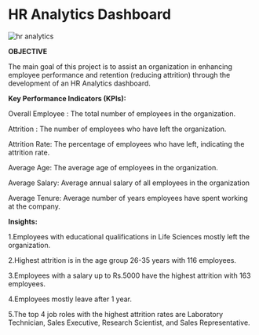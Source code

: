 # HR Analytics Dashboard

![hr analytics](https://github.com/user-attachments/assets/e0f1c448-2cd8-4af5-8d28-907dc22b17ef)

**OBJECTIVE**

The main goal of this project is to assist an organization in enhancing employee performance and retention (reducing attrition) through the development of an HR Analytics dashboard.

**Key Performance Indicators (KPIs):**

Overall Employee : The total number of employees in the organization.

Attrition : The number of employees who have left the organization.

Attrition Rate: The percentage of employees who have left, indicating the attrition rate.

Average Age: The average age of employees in the organization.

Average Salary: Average annual salary of all employees in the organization

Average Tenure: Average number of years employees have spent working at the company.

**Insights:**

1.Employees with educational qualifications in Life Sciences mostly left the organization.

2.Highest attrition is in the age group 26-35 years with 116 employees.

3.Employees with a salary up to Rs.5000 have the highest attrition with 163 employees.

4.Employees mostly leave after 1 year.

5.The top 4 job roles with the highest attrition rates are Laboratory Technician, Sales Executive, Research Scientist, and Sales Representative.
